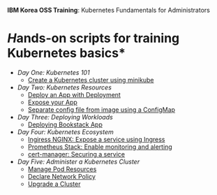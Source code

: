 **IBM Korea OSS Training**: Kubernetes Fundamentals for Administrators
# *H*ands-on scripts for training Kubernetes basics*

* *Day One: Kubernetes 101*
  * [Create a Kubernetes cluster using minikube](./hands-on-scripts/day-1/1.md)
* *Day Two: Kubernetes Resources*
  * [Deploy an App with Deployment](./hands-on-scripts/day-2/1.md)
  * [Expose your App](./hands-on-scripts/day-2/2.md)
  * [Separate config file from image using a ConfigMap](./hands-on-scripts/day-2/3.md)
* *Day Three: Deploying Workloads*
  * [Deploying Bookstack App](./hands-on-scripts/day-3/1.md)
* *Day Four: Kubernetes Ecosystem*
  * [Ingiress NGINX: Expose a service using Ingress](./hands-on-scripts/day-4/1.md)
  * [Prometheus Stack: Enable monitoring and alerting](./hands-on-scripts/day-4/2.md)
  * [cert-manager: Securing a service](./hands-on-scripts/day-4/3.md)
* *Day Five: Administer a Kubernetes Cluster*
  * [Manage Pod Resources](./hands-on-scripts/day-5/1.md)
  * [Declare Network Policy](./hands-on-scripts/day-5/2.md)
  * [Upgrade a Cluster](./hands-on-scripts/day-5/3.md)